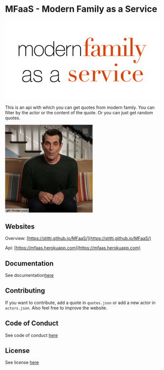 # MFaaS - Modern Family as a Service
![](Client/Resources/modern-family-as-a-service.jpg)

This is an api with which you can get quotes from modern family. You can filter by the actor or the content of the quote. Or you can just get random quotes.

![](modern-family-header.gif)

## Websites
Overview: [https://stitti.github.io/MFaaS/](https://stitti.github.io/MFaaS/)

Api: [https://mfaas.herokuapp.com](https://mfaas.herokuapp.com)

## Documentation
See documentation[here](docs/DOCUMENTATION.md)

## Contributing
If you want to contribute, add a quote in `quotes.json` or add a new actor in `actors.json`.
Also feel free to improve the website.

## Code of Conduct
See code of conduct [here](docs/CODE_OF_CONDUCT.md)

## License
See license [here](docs/LICENSE.md)

